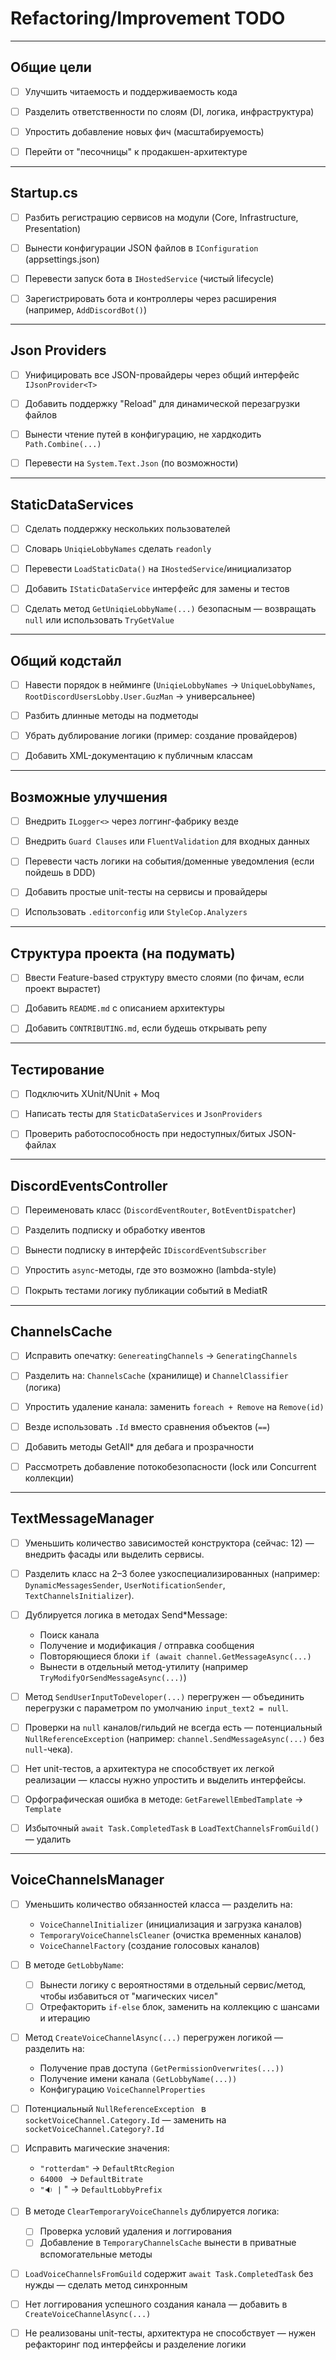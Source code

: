 ﻿# Refactoring/Improvement TODO

---

## Общие цели
- [ ] Улучшить читаемость и поддерживаемость кода

- [ ] Разделить ответственности по слоям (DI, логика, инфраструктура)

- [ ] Упростить добавление новых фич (масштабируемость)

- [ ] Перейти от "песочницы" к продакшен-архитектуре

---

## Startup.cs
- [ ] Разбить регистрацию сервисов на модули (Core, Infrastructure, Presentation)

- [ ] Вынести конфигурации JSON файлов в `IConfiguration` (appsettings.json)

- [ ] Перевести запуск бота в `IHostedService` (чистый lifecycle)

- [ ] Зарегистрировать бота и контроллеры через расширения (например, `AddDiscordBot()`)

---

## Json Providers
- [ ] Унифицировать все JSON-провайдеры через общий интерфейс `IJsonProvider<T>`

- [ ] Добавить поддержку "Reload" для динамической перезагрузки файлов

- [ ] Вынести чтение путей в конфигурацию, не хардкодить `Path.Combine(...)`

- [ ] Перевести на `System.Text.Json` (по возможности)

---

## StaticDataServices
- [ ] Сделать поддержку нескольких пользователей 

- [ ] Словарь `UniqieLobbyNames` сделать `readonly`

- [ ] Перевести `LoadStaticData()` на `IHostedService`/инициализатор

- [ ] Добавить `IStaticDataService` интерфейс для замены и тестов

- [ ] Сделать метод `GetUniqieLobbyName(...)` безопасным — возвращать `null` или использовать `TryGetValue`

---

## Общий кодстайл
- [ ] Навести порядок в нейминге (`UniqieLobbyNames` → `UniqueLobbyNames`, `RootDiscordUsersLobby.User.GuzMan` → универсальнее)

- [ ] Разбить длинные методы на подметоды

- [ ] Убрать дублирование логики (пример: создание провайдеров)

- [ ] Добавить XML-документацию к публичным классам

---

## Возможные улучшения
- [ ] Внедрить `ILogger<>` через логгинг-фабрику везде

- [ ] Внедрить `Guard Clauses` или `FluentValidation` для входных данных

- [ ] Перевести часть логики на события/доменные уведомления (если пойдешь в DDD)

- [ ] Добавить простые unit-тесты на сервисы и провайдеры

- [ ] Использовать `.editorconfig` или `StyleCop.Analyzers`

---

## Структура проекта (на подумать)
- [ ] Ввести Feature-based структуру вместо слоями (по фичам, если проект вырастет)

- [ ] Добавить `README.md` с описанием архитектуры

- [ ] Добавить `CONTRIBUTING.md`, если будешь открывать репу

---

## Тестирование
- [ ] Подключить XUnit/NUnit + Moq

- [ ] Написать тесты для `StaticDataServices` и `JsonProviders`

- [ ] Проверить работоспособность при недоступных/битых JSON-файлах

---

## DiscordEventsController
- [ ] Переименовать класс (`DiscordEventRouter`, `BotEventDispatcher`)

- [ ] Разделить подписку и обработку ивентов

- [ ] Вынести подписку в интерфейс `IDiscordEventSubscriber`

- [ ] Упростить `async`-методы, где это возможно (lambda-style)

- [ ] Покрыть тестами логику публикации событий в MediatR

---

## ChannelsCache
- [ ] Исправить опечатку: `GenereatingChannels` → `GeneratingChannels`

- [ ] Разделить на: `ChannelsCache` (хранилище) и `ChannelClassifier` (логика)

- [ ] Упростить удаление канала: заменить `foreach + Remove` на `Remove(id)`

- [ ] Везде использовать `.Id` вместо сравнения объектов (`==`)

- [ ] Добавить методы GetAll* для дебага и прозрачности

- [ ] Рассмотреть добавление потокобезопасности (lock или Concurrent коллекции)

---

## TextMessageManager
- [ ] Уменьшить количество зависимостей конструктора (сейчас: 12) — внедрить фасады или выделить сервисы.

- [ ] Разделить класс на 2–3 более узкоспециализированных (например: `DynamicMessagesSender`, `UserNotificationSender`, `TextChannelsInitializer`).

- [ ] Дублируется логика в методах Send*Message:
  - Поиск канала
  - Получение и модификация / отправка сообщения
  - Повторяющиеся блоки `if (await channel.GetMessageAsync(...)`
  - Вынести в отдельный метод-утилиту (например `TryModifyOrSendMessageAsync(...)`)

- [ ] Метод `SendUserInputToDeveloper(...)` перегружен — объединить перегрузки с параметром по умолчанию `input_text2 = null`.

- [ ] Проверки на `null` каналов/гильдий не всегда есть — потенциальный `NullReferenceException` (например: `channel.SendMessageAsync(...)` без `null`-чека).

- [ ] Нет unit-тестов, а архитектура не способствует их легкой реализации — классы нужно упростить и выделить интерфейсы.

- [ ] Орфографическая ошибка в методе: `GetFarewellEmbedTamplate` → `Template`

- [ ] Избыточный `await Task.CompletedTask` в `LoadTextChannelsFromGuild()` — удалить

---

## VoiceChannelsManager
- [ ] Уменьшить количество обязанностей класса — разделить на:
	- `VoiceChannelInitializer` (инициализация и загрузка каналов)
	- `TemporaryVoiceChannelsCleaner` (очистка временных каналов)
	- `VoiceChannelFactory` (создание голосовых каналов)

- [ ] В методе `GetLobbyName`:
	- [ ] Вынести логику с вероятностями в отдельный сервис/метод, чтобы избавиться от "магических чисел"
	- [ ] Отрефакторить `if-else` блок, заменить на коллекцию с шансами и итерацию

- [ ] Метод `CreateVoiceChannelAsync(...)` перегружен логикой — разделить на:
	-  Получение прав доступа `(GetPermissionOverwrites(...))`
	- Получение имени канала `(GetLobbyName(...))`
	- Конфигурацию `VoiceChannelProperties`

- [ ] Потенциальный `NullReferenceException ` в `socketVoiceChannel.Category.Id` — заменить на `socketVoiceChannel.Category?.Id`

- [ ]  Исправить магические значения:
	- `"rotterdam"` → `DefaultRtcRegion`
	- `64000 ` → `DefaultBitrate`
	- `"🔉 |` " → `DefaultLobbyPrefix` 

- [ ] В методе `ClearTemporaryVoiceChannels` дублируется логика: 
	- [ ] Проверка условий удаления и логгирования
	- [ ] Добавление в `TemporaryChannelsCache` вынести в приватные вспомогательные методы

- [ ] `LoadVoiceChannelsFromGuild` содержит `await Task.CompletedTask` без нужды — сделать метод синхронным

- [ ] Нет логгирования успешного создания канала — добавить в `CreateVoiceChannelAsync(...)`

- [ ] Не реализованы unit-тесты, архитектура не способствует — нужен рефакторинг под интерфейсы и разделение логики